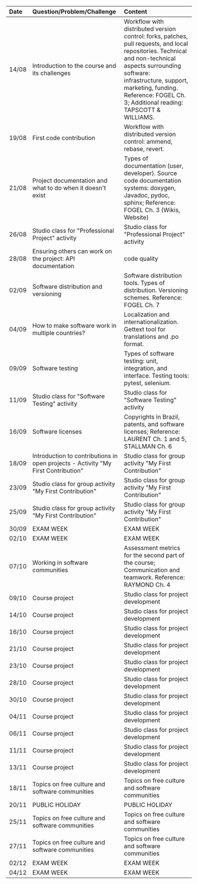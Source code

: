 | Date   | Question/Problem/Challenge                                                        | Content                                                                                                                                                                                                                                                                   |
|:-------|:----------------------------------------------------------------------------------|:--------------------------------------------------------------------------------------------------------------------------------------------------------------------------------------------------------------------------------------------------------------------------|
| 14/08  | Introduction to the course and its challenges                                     | Workflow with distributed version control: forks, patches, pull requests, and local repositories. Technical and non-technical aspects surrounding software: infrastructure, support, marketing, funding. Reference: FOGEL Ch. 3; Additional reading: TAPSCOTT & WILLIAMS. |
| 19/08  | First code contribution                                                           | Workflow with distributed version control: ammend, rebase, revert.                                                                                                                                                                                                        |
| 21/08  | Project documentation and what to do when it doesn't exist                        | Types of documentation (user, developer). Source code documentation systems: doxygen, Javadoc, pydoc, sphinx; Reference: FOGEL Ch. 3 (Wikis, Website)                                                                                                                     |
| 26/08  | Studio class for "Professional Project" activity                                  | Studio class for "Professional Project" activity                                                                                                                                                                                                                          |
| 28/08  | Ensuring others can work on the project: API documentation                        | code quality                                                                                                                                                                                                                                                              |
| 02/09  | Software distribution and versioning                                              | Software distribution tools. Types of distribution. Versioning schemes. Reference: FOGEL Ch. 7                                                                                                                                                                            |
| 04/09  | How to make software work in multiple countries?                                  | Localization and internationalization. Gettext tool for translations and .po format.                                                                                                                                                                                      |
| 09/09  | Software testing                                                                  | Types of software testing: unit, integration, and interface. Testing tools: pytest, selenium.                                                                                                                                                                             |
| 11/09  | Studio class for "Software Testing" activity                                      | Studio class for "Software Testing" activity                                                                                                                                                                                                                              |
| 16/09  | Software licenses                                                                 | Copyrights in Brazil, patents, and software licenses; Reference: LAURENT Ch. 1 and 5, STALLMAN Ch. 6                                                                                                                                                                      |
| 18/09  | Introduction to contributions in open projects - Activity "My First Contribution" | Studio class for group activity "My First Contribution"                                                                                                                                                                                                                   |
| 23/09  | Studio class for group activity "My First Contribution"                           | Studio class for group activity "My First Contribution"                                                                                                                                                                                                                   |
| 25/09  | Studio class for group activity "My First Contribution"                           | Studio class for group activity "My First Contribution"                                                                                                                                                                                                                   |
| 30/09  | EXAM WEEK                                                                         | EXAM WEEK                                                                                                                                                                                                                                                                 |
| 02/10  | EXAM WEEK                                                                         | EXAM WEEK                                                                                                                                                                                                                                                                 |
| 07/10  | Working in software communities                                                   | Assessment metrics for the second part of the course; Communication and teamwork. Reference: RAYMOND Ch. 4                                                                                                                                                                |
| 09/10  | Course project                                                                    | Studio class for project development                                                                                                                                                                                                                                      |
| 14/10  | Course project                                                                    | Studio class for project development                                                                                                                                                                                                                                      |
| 16/10  | Course project                                                                    | Studio class for project development                                                                                                                                                                                                                                      |
| 21/10  | Course project                                                                    | Studio class for project development                                                                                                                                                                                                                                      |
| 23/10  | Course project                                                                    | Studio class for project development                                                                                                                                                                                                                                      |
| 28/10  | Course project                                                                    | Studio class for project development                                                                                                                                                                                                                                      |
| 30/10  | Course project                                                                    | Studio class for project development                                                                                                                                                                                                                                      |
| 04/11  | Course project                                                                    | Studio class for project development                                                                                                                                                                                                                                      |
| 06/11  | Course project                                                                    | Studio class for project development                                                                                                                                                                                                                                      |
| 11/11  | Course project                                                                    | Studio class for project development                                                                                                                                                                                                                                      |
| 13/11  | Course project                                                                    | Studio class for project development                                                                                                                                                                                                                                      |
| 18/11  | Topics on free culture and software communities                                   | Topics on free culture and software communities                                                                                                                                                                                                                           |
| 20/11  | PUBLIC HOLIDAY                                                                    | PUBLIC HOLIDAY                                                                                                                                                                                                                                                            |
| 25/11  | Topics on free culture and software communities                                   | Topics on free culture and software communities                                                                                                                                                                                                                           |
| 27/11  | Topics on free culture and software communities                                   | Topics on free culture and software communities                                                                                                                                                                                                                           |
| 02/12  | EXAM WEEK                                                                         | EXAM WEEK                                                                                                                                                                                                                                                                 |
| 04/12  | EXAM WEEK                                                                         | EXAM WEEK                                                                                                                                                                                                                                                                 |